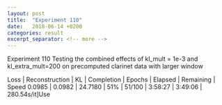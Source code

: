 ```yaml
---
layout: post
title:  "Experiment 110"
date:   2018-06-14 +0200
categories: result
excerpt_separator: <!-- more -->
---
```

<!-- more -->

Experiment 110
Testing the combined effects of kl_mult = 1e-3 and kl_extra_mult=200 on precomputed clarinet data with larger window

Loss | Reconstruction | KL | Completion | Epochs | Elapsed | Remaining | Speed
0.0985 | 0.0982 | 24.7180 | 51% | 51/100 | 3:58:27 | 3:49:06 | 280.54s/it]Use
